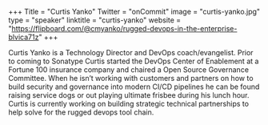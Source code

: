 +++
Title = "Curtis Yanko"
Twitter = "onCommit"
image = "curtis-yanko.jpg"
type = "speaker"
linktitle = "curtis-yanko"
website = "https://flipboard.com/@cmyanko/rugged-devops-in-the-enterprise-blvica71z"
+++

Curtis Yanko is a Technology Director and DevOps coach/evangelist. Prior to coming to Sonatype Curtis started the DevOps Center of Enablement at a Fortune 100 insurance company and chaired a Open Source Governance Committee. When he isn’t working with customers and partners on how to build security and governance into modern CI/CD pipelines he can be found raising service dogs or out playing ultimate frisbee during his lunch hour. Curtis is currently working on building strategic technical partnerships to help solve for the rugged devops tool chain.
